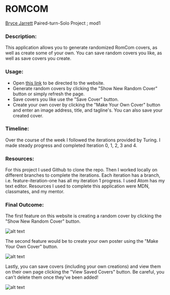 
# ROMCOM

[Bryce Jarrett](https://github.com/brycemara) Paired-turn-Solo Project ; mod1

### Description:
  This application allows you to generate randomized RomCom covers, as well as create some of your own. You can save random covers you like, as well as save covers you create.

### Usage:
  - Open [this link](file:///Users/brycemarajarrett/romcom/index.html) to be directed to the website.
  - Generate random covers by clicking the "Show New Random Cover" button or simply refresh the page.
  - Save covers you like use the "Save Cover" button.
  - Create your own cover by clicking the "Make Your Own Cover" button and enter an image address, title, and tagline's. You can also save your created cover.

### Timeline:
  Over the course of the week I followed the iterations provided by Turing. I made steady progress and completed Iteration 0, 1, 2, 3 and 4.

### Resources:
  For this project I used Github to clone the repo. Then I worked locally on different branches to complete the iterations. Each iteration has a branch, i.e. feature-iteration-one has all my iteration 1 progress. I used Atom has my text editor. Resources I used to complete this application were MDN, classmates, and my mentor.

### Final Outcome:
The first feature on this website is creating a random cover by clicking the "Show New Random Cover" button.

![alt text](https://media.giphy.com/media/QunEvfd8B2xu6lhHQJ/giphy.gif)


The second feature would be to create your own poster using the "Make Your Own Cover" button.

![alt text](https://media.giphy.com/media/XGzJXKeJHRFgnllCUc/giphy.gif)

Lastly, you can save covers (including your own creations) and view them on their own page clicking the "View Saved Covers" button. Be careful, you can't delete them once they've been added!

![alt text](https://media.giphy.com/media/Ykn4qYu36kDZRZzQb8/giphy.gif)
